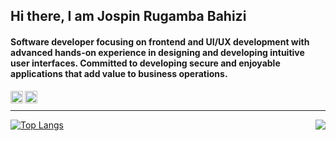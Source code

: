 ## Hi there, I am Jospin Rugamba Bahizi

#### Software developer focusing on frontend and UI/UX development with advanced hands-on experience in designing and developing intuitive user interfaces. Committed to developing secure and enjoyable applications that add value to business operations.


[<img align="left" alt="Jospin Rugamba Bahizi | Twitter" width="20px"  src="https://cdn.jsdelivr.net/npm/simple-icons@v3/icons/twitter.svg" />][twitter] 
[<img align="left" alt="Jospin Rugamba Bahizi | LinkedIn" width="20px" src="https://cdn.jsdelivr.net/npm/simple-icons@v3/icons/linkedin.svg" />][linkedin] 
<br>

---

<a href="https://github.com/jospinbahizi">
  <img align="right" src="https://github-readme-stats.vercel.app/api?username=jospinbahizi&show_icons=true&hide_border=true&theme=gotham&inlude_all_commits=true&count_private=true&show_owner=true" />
</a>

[![Top Langs](https://github-readme-stats.vercel.app/api/top-langs/?username=jospinbahizi&langs_count=10&theme=gotham&hide_border=true)](https://github.com/jospinbahizi/github-readme-stats)



[twitter]: https://twitter.com/jospinrugamba
[linkedin]: https://twitter.com/jospinbahizi


